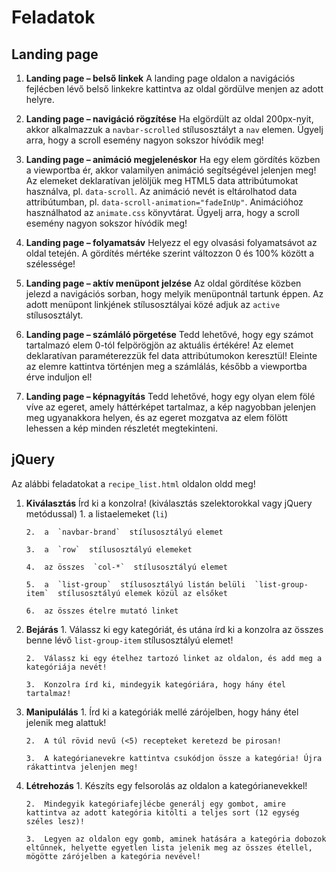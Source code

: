 # Feladatok

## Landing page
1.  **Landing page – belső linkek**  A landing page oldalon a navigációs fejlécben lévő belső linkekre kattintva az oldal gördülve menjen az adott helyre.
    
2.  **Landing page – navigáció rögzítése**  Ha elgördült az oldal 200px-nyit, akkor alkalmazzuk a  `navbar-scrolled`  stílusosztályt a  `nav`  elemen. Ügyelj arra, hogy a scroll esemény nagyon sokszor hívódik meg!
    
3.  **Landing page – animáció megjelenéskor**  Ha egy elem gördítés közben a viewportba ér, akkor valamilyen animáció segítségével jelenjen meg! Az elemeket deklaratívan jelöljük meg HTML5 data attribútumokat használva, pl.  `data-scroll`. Az animáció nevét is eltárolhatod data attribútumban, pl.  `data-scroll-animation="fadeInUp"`. Animációhoz használhatod az  `animate.css`  könyvtárat. Ügyelj arra, hogy a scroll esemény nagyon sokszor hívódik meg!
    
4.  **Landing page – folyamatsáv**  Helyezz el egy olvasási folyamatsávot az oldal tetején. A gördítés mértéke szerint változzon 0 és 100% között a szélessége!
    
5.  **Landing page – aktív menüpont jelzése**  Az oldal gördítése közben jelezd a navigációs sorban, hogy melyik menüpontnál tartunk éppen. Az adott menüpont linkjének stílusosztályai közé adjuk az  `active`  stílusosztályt.
    
6.  **Landing page – számláló pörgetése**  Tedd lehetővé, hogy egy számot tartalmazó elem 0-tól felpörögjön az aktuális értékére! Az elemet deklaratívan paraméterezzük fel data attribútumokon keresztül! Eleinte az elemre kattintva történjen meg a számlálás, később a viewportba érve induljon el!
    
7.  **Landing page – képnagyítás**  Tedd lehetővé, hogy egy olyan elem fölé víve az egeret, amely háttérképet tartalmaz, a kép nagyobban jelenjen meg ugyanakkora helyen, és az egeret mozgatva az elem fölött lehessen a kép minden részletét megtekinteni.

## jQuery

Az alábbi feladatokat a  `recipe_list.html`  oldalon oldd meg!

1.  **Kiválasztás**  Írd ki a konzolra! (kiválasztás szelektorokkal vagy jQuery metódussal)
        1.  a listaelemeket (`li`)
        
        2.  a  `navbar-brand`  stílusosztályú elemet
        
        3.  a  `row`  stílusosztályú elemeket
        
        4.  az összes  `col-*`  stílusosztályú elemet
        
        5.  a  `list-group`  stílusosztályú listán belüli  `list-group-item`  stílusosztályú elemek közül az elsőket
        
        6.  az összes ételre mutató linket
2.  **Bejárás**
        1.  Válassz ki egy kategóriát, és utána írd ki a konzolra az összes benne lévő  `list-group-item`  stílusosztályú elemet!
        
        2.  Válassz ki egy ételhez tartozó linket az oldalon, és add meg a kategóriája nevét!
        
        3.  Konzolra írd ki, mindegyik kategóriára, hogy hány étel tartalmaz!
3.  **Manipulálás**
        1.  Írd ki a kategóriák mellé zárójelben, hogy hány étel jelenik meg alattuk!
        
        2.  A túl rövid nevű (<5) recepteket keretezd be pirosan!
        
        3.  A kategórianevekre kattintva csukódjon össze a kategória! Újra rákattintva jelenjen meg!
4.  **Létrehozás**
        1.  Készíts egy felsorolás az oldalon a kategórianevekkel!
        
        2.  Mindegyik kategóriafejlécbe generálj egy gombot, amire kattintva az adott kategória kitölti a teljes sort (12 egység széles lesz)!
        
        3.  Legyen az oldalon egy gomb, aminek hatására a kategória dobozok eltűnnek, helyette egyetlen lista jelenik meg az összes étellel, mögötte zárójelben a kategória nevével!